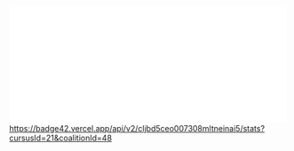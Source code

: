 [<img src="/github-metrics.svg" alt="Metrics" width="500">
](https://badge42.vercel.app/api/v2/cljbd5ceo007308mltneinai5/stats?cursusId=21&coalitionId=48)https://badge42.vercel.app/api/v2/cljbd5ceo007308mltneinai5/stats?cursusId=21&coalitionId=48
